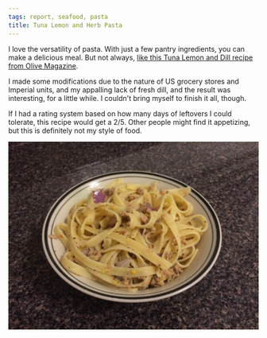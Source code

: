 ```yaml
---
tags: report, seafood, pasta
title: Tuna Lemon and Herb Pasta
---
```


I love the versatility of pasta. With just a few pantry ingredients, you
can make a delicious meal. But not always, [like this Tuna Lemon and
Dill recipe from Olive
Magazine](http://www.olivemagazine.com/recipes/linguine-with-tuna-lemon-and-dill/3156.html).

I made some modifications due to the nature of US grocery stores and
Imperial units, and my appalling lack of fresh dill, and the result was
interesting, for a little while. I couldn't bring myself to finish it
all, though.

If I had a rating system based on how many days of leftovers I could
tolerate, this recipe would get a 2/5. Other people might find it
appetizing, but this is definitely not my style of food.

![Tuna lemon and herb pasta recipe](title.jpg)
